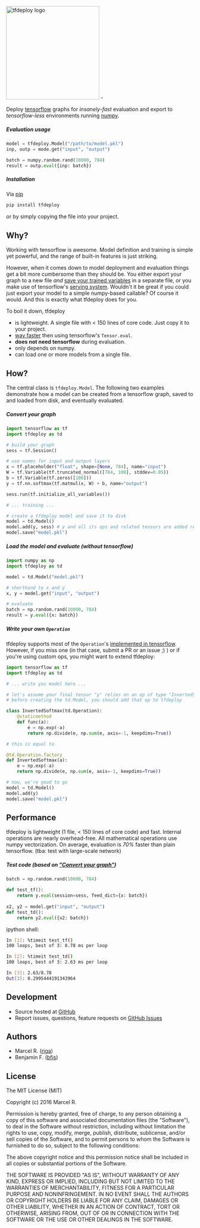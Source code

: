 <img src="https://raw.githubusercontent.com/riga/tfdeploy/master/logo.png" alt="tfdeploy logo" width="250"/>
-

Deploy [tensorflow](https://www.tensorflow.org) graphs for *insanely-fast* evaluation and export to *tensorflow-less* environments running [numpy](http://www.numpy.org).


##### Evaluation usage

```python
model = tfdeploy.Model("/path/to/model.pkl")
inp, outp = mode.get("input", "output")

batch = numpy.random.rand(10000, 784)
result = outp.eval({inp: batch})
```


##### Installation

Via [pip](https://pypi.python.org/pypi/tfdeploy)

```bash
pip install tfdeploy
```

or by simply copying the file into your project.


## Why?

Working with tensorflow is awesome. Model definition and training is simple yet powerful, and the range of built-in features is just striking.

However, when it comes down to model deployment and evaluation things get a bit more cumbersome than they should be. You either export your graph to a new file *and* [save your trained variables](https://www.tensorflow.org/versions/master/how_tos/variables/index.html#saving-variables) in a separate file, or you make use of tensorflow's [serving system](https://www.tensorflow.org/versions/master/tutorials/tfserve/index.html). Wouldn't it be great if you could just export your model to a simple numpy-based callable? Of course it would. And this is exactly what tfdeploy does for you.

To boil it down, tfdeploy

- is lightweight. A single file with < 150 lines of core code. Just copy it to your project.
- [way faster](#performance) then using tensorflow's ``Tensor.eval``.
- **does not need tensorflow** during evaluation.
- only depends on numpy.
- can load one or more models from a single file.


## How?

The central class is ``tfdeploy.Model``. The following two examples demonstrate how a model can be created from a tensorflow graph, saved to and loaded from disk, and eventually evaluated.

##### Convert your graph

```python
import tensorflow as tf
import tfdeploy as td

# build your graph
sess = tf.Session()

# use names for input and output layers
x = tf.placeholder("float", shape=[None, 784], name="input")
W = tf.Variable(tf.truncated_normal([784, 100], stddev=0.05))
b = tf.Variable(tf.zeros([100]))
y = tf.nn.softmax(tf.matmul(x, W) + b, name="output")

sess.run(tf.initialize_all_variables())

# ... training ...

# create a tfdeploy model and save it to disk
model = td.Model()
model.add(y, sess) # y and all its ops and related tensors are added recursively
model.save("model.pkl")
```

##### Load the model and evaluate (without tensorflow)

```python
import numpy as np
import tfdeploy as td

model = td.Model("model.pkl")

# shorthand to x and y
x, y = model.get("input", "output")

# evaluate
batch = np.random.rand(10000, 784)
result = y.eval({x: batch})
```

##### Write your own ``Operation``

tfdeploy supports most of the ``Operation``'s [implemented in tensorflow](https://www.tensorflow.org/versions/master/api_docs/python/math_ops.html). However, if you miss one (in that case, submit a PR or an issue ;) ) or if you're using custom ops, you might want to extend tfdeploy:

```python
import tensorflow as tf
import tfdeploy as td

# ... write you model here ...

# let's assume your final tensor "y" relies on an op of type "InvertedSoftmax"
# before creating the td.Model, you should add that op to tfdeploy

class InvertedSoftmax(td.Operation):
    @staticmethod
    def func(a):
        e = np.exp(-a)
        return np.divide(e, np.sum(e, axis=-1, keepdims=True))

# this is equal to

@td.Operation.factory
def InvertedSoftmax(a):
    e = np.exp(-a)
    return np.divide(e, np.sum(e, axis=-1, keepdims=True))

# now, we're good to go
model = td.Model()
model.add(y)
model.save("model.pkl")
```


## Performance

tfdeploy is lightweight (1 file, < 150 lines of core code) and fast. Internal operations are nearly overhead-free. All mathematical operations use numpy vectorization. On average, evaluation is *70%* faster than plain tensorflow. (tba: test with large-scale network)

##### Test code (based on ["Convert your graph"](#convert-your-graph))

```python
batch = np.random.rand(10000, 784)

def test_tf():
    return y.eval(session=sess, feed_dict={x: batch})
    
x2, y2 = model.get("input", "output")
def test_td():
    return y2.eval({x2: batch})
```

ipython shell:

```bash
In [1]: %timeit test_tf()
100 loops, best of 3: 8.78 ms per loop

In [2]: %timeit test_td()
100 loops, best of 3: 2.63 ms per loop

In [3]: 2.63/8.78
Out[3]: 0.2995444191343964
```


## Development

- Source hosted at [GitHub](https://github.com/riga/tfdeploy)
- Report issues, questions, feature requests on [GitHub Issues](https://github.com/riga/tfdeploy/issues)


## Authors

- Marcel R. ([riga](https://github.com/riga))
- Benjamin F. ([bfis](https://github.com/bfis))


## License

The MIT License (MIT)

Copyright (c) 2016 Marcel R.

Permission is hereby granted, free of charge, to any person obtaining a copy
of this software and associated documentation files (the "Software"), to deal
in the Software without restriction, including without limitation the rights
to use, copy, modify, merge, publish, distribute, sublicense, and/or sell
copies of the Software, and to permit persons to whom the Software is
furnished to do so, subject to the following conditions:

The above copyright notice and this permission notice shall be included in all
copies or substantial portions of the Software.

THE SOFTWARE IS PROVIDED "AS IS", WITHOUT WARRANTY OF ANY KIND, EXPRESS OR
IMPLIED, INCLUDING BUT NOT LIMITED TO THE WARRANTIES OF MERCHANTABILITY,
FITNESS FOR A PARTICULAR PURPOSE AND NONINFRINGEMENT. IN NO EVENT SHALL THE
AUTHORS OR COPYRIGHT HOLDERS BE LIABLE FOR ANY CLAIM, DAMAGES OR OTHER
LIABILITY, WHETHER IN AN ACTION OF CONTRACT, TORT OR OTHERWISE, ARISING FROM,
OUT OF OR IN CONNECTION WITH THE SOFTWARE OR THE USE OR OTHER DEALINGS IN THE
SOFTWARE.
